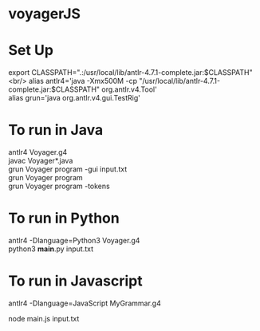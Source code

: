 # voyagerJS

# Set Up

export CLASSPATH=".:/usr/local/lib/antlr-4.7.1-complete.jar:$CLASSPATH" <br/>
alias antlr4='java -Xmx500M -cp "/usr/local/lib/antlr-4.7.1-complete.jar:$CLASSPATH" org.antlr.v4.Tool'<br/>
alias grun='java org.antlr.v4.gui.TestRig'<br/>

# To run in Java

antlr4 Voyager.g4 <br/>
javac Voyager*.java <br/>
grun Voyager program -gui input.txt<br/>
grun Voyager program <br/>
grun Voyager program -tokens <br/>


# To run in Python

antlr4 -Dlanguage=Python3 Voyager.g4 <br/>
python3 __main__.py input.txt <br/>

# To run in Javascript

antlr4 -Dlanguage=JavaScript MyGrammar.g4

node main.js input.txt


